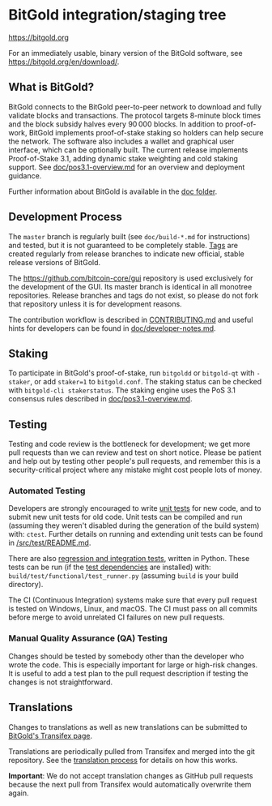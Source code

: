 BitGold integration/staging tree
=====================================

https://bitgold.org

For an immediately usable, binary version of the BitGold software, see
https://bitgold.org/en/download/.

What is BitGold?
---------------------

BitGold connects to the BitGold peer-to-peer network to download and fully
validate blocks and transactions. The protocol targets 8-minute block times and
the block subsidy halves every 90 000 blocks. In addition to proof-of-work,
BitGold implements proof-of-stake staking so holders can help secure the
network. The software also includes a wallet and graphical user interface,
which can be optionally built. The current release implements
Proof-of-Stake 3.1, adding dynamic stake weighting and cold staking support.
See [doc/pos3.1-overview.md](doc/pos3.1-overview.md) for an overview and
deployment guidance.

Further information about BitGold is available in the [doc folder](/doc).

Development Process
-------------------

The `master` branch is regularly built (see `doc/build-*.md` for instructions) and tested, but it is not guaranteed to be
completely stable. [Tags](https://github.com/bitcoin/bitcoin/tags) are created
regularly from release branches to indicate new official, stable release versions of BitGold.

The https://github.com/bitcoin-core/gui repository is used exclusively for the
development of the GUI. Its master branch is identical in all monotree
repositories. Release branches and tags do not exist, so please do not fork
that repository unless it is for development reasons.

The contribution workflow is described in [CONTRIBUTING.md](CONTRIBUTING.md)
and useful hints for developers can be found in [doc/developer-notes.md](doc/developer-notes.md).

Staking
-------

To participate in BitGold's proof-of-stake, run `bitgoldd` or `bitgold-qt` with
`-staker`, or add `staker=1` to `bitgold.conf`. The staking status can be
checked with `bitgold-cli stakerstatus`. The staking engine uses the
PoS 3.1 consensus rules described in
[doc/pos3.1-overview.md](doc/pos3.1-overview.md).

Testing
-------

Testing and code review is the bottleneck for development; we get more pull
requests than we can review and test on short notice. Please be patient and help out by testing
other people's pull requests, and remember this is a security-critical project where any mistake might cost people
lots of money.

### Automated Testing

Developers are strongly encouraged to write [unit tests](src/test/README.md) for new code, and to
submit new unit tests for old code. Unit tests can be compiled and run
(assuming they weren't disabled during the generation of the build system) with: `ctest`. Further details on running
and extending unit tests can be found in [/src/test/README.md](/src/test/README.md).

There are also [regression and integration tests](/test), written
in Python.
These tests can be run (if the [test dependencies](/test) are installed) with: `build/test/functional/test_runner.py`
(assuming `build` is your build directory).

The CI (Continuous Integration) systems make sure that every pull request is tested on Windows, Linux, and macOS.
The CI must pass on all commits before merge to avoid unrelated CI failures on new pull requests.

### Manual Quality Assurance (QA) Testing

Changes should be tested by somebody other than the developer who wrote the
code. This is especially important for large or high-risk changes. It is useful
to add a test plan to the pull request description if testing the changes is
not straightforward.

Translations
------------

Changes to translations as well as new translations can be submitted to
[BitGold's Transifex page](https://explore.transifex.com/bitcoin/bitcoin/).

Translations are periodically pulled from Transifex and merged into the git repository. See the
[translation process](doc/translation_process.md) for details on how this works.

**Important**: We do not accept translation changes as GitHub pull requests because the next
pull from Transifex would automatically overwrite them again.
